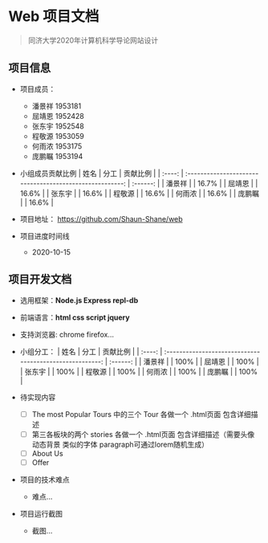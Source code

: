 # Web 项目文档

> 同济大学2020年计算机科学导论网站设计

## 项目信息
- 项目成员：
  - 潘景祥 1953181
  - 屈靖恩 1952428
  - 张东宇 1952548
  - 程敬源 1953059
  - 何雨浓 1953175
  - 庞鹏瞩 1953194
  

- 小组成员贡献比例
  |  姓名  |                           分工                           | 贡献比例 |
  | :----: | :------------------------------------------------------: | :------: |
  | 潘景祥 |                             |   16.7%   |
  | 屈靖恩 |                             |   16.6%   |
  | 张东宇 |                             |   16.6%   |
  | 程敬源 |                             |   16.6%   |
  | 何雨浓 |                             |   16.6%   |
  | 庞鹏瞩 |                             |   16.6%   |

- 项目地址： <https://github.com/Shaun-Shane/web>

- 项目进度时间线
  - 2020-10-15

## 项目开发文档

- 选用框架：**Node.js Express repl-db**

- 前端语言：**html css script jquery**

- 支持浏览器: chrome firefox...

- 小组分工：
  |  姓名  |                           分工                           | 贡献比例 |
  | :----: | :------------------------------------------------------: | :------: |
  | 潘景祥 |                             |   100%   |
  | 屈靖恩 |                             |   100%   |
  | 张东宇 |                             |   100%   |
  | 程敬源 |                             |   100%   |
  | 何雨浓 |                             |   100%   |
  | 庞鹏瞩 |                             |   100%   |

- 待实现内容
  - [ ] The most Popular Tours 中的三个 Tour 各做一个 .html页面 包含详细描述
  - [ ] 第三各板块的两个 stories 各做一个 .html页面 包含详细描述（需要头像 动态背景 类似的字体 paragraph可通过lorem随机生成）
  - [ ] About Us
  - [ ] Offer

- 项目的技术难点
  - 难点...

- 项目运行截图
  - 截图...